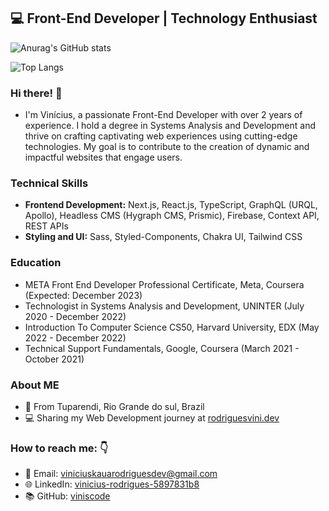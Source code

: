 





## 💻 Front-End Developer | Technology Enthusiast
![Anurag's GitHub stats](https://github-readme-stats.vercel.app/api?username=viniscode\&rank_icon=percentile)

![Top Langs](https://github-readme-stats.vercel.app/api/top-langs/?username=viniscode&theme=radical)
### Hi there! 👋  
- I'm Vinícius, a passionate Front-End Developer with over 2 years of experience. I hold a degree in Systems Analysis and Development and thrive on crafting captivating web experiences using cutting-edge technologies. My goal is to contribute to the creation of dynamic and impactful websites that engage users.

### Technical Skills
- <strong>Frontend Development:</strong> Next.js, React.js, TypeScript, GraphQL (URQL, Apollo), Headless CMS (Hygraph CMS, Prismic), Firebase, Context API, REST APIs
- <strong>Styling and UI:</strong> Sass, Styled-Components, Chakra UI, Tailwind CSS


### Education

- META Front End Developer Professional Certificate, Meta, Coursera (Expected: December 2023)
- Technologist in Systems Analysis and Development, UNINTER (July 2020 - December 2022)
- Introduction To Computer Science CS50, Harvard University, EDX (May 2022 - December 2022)
- Technical Support Fundamentals, Google, Coursera (March 2021 - October 2021)

###  About ME
-  📍 From Tuparendi, Rio Grande do sul, Brazil
- 💻 Sharing my Web Development journey at [rodriguesvini.dev](https://instagram.com/rodriguesvini.dev)

### How to reach me: 👇 
- 📧 Email: viniciuskauarodriguesdev@gmail.com
- 🌐 LinkedIn: [vinicius-rodrigues-5897831b8](https://www.linkedin.com/in/vinicius-rodrigues-5897831b8/)
- 📚 GitHub: [viniscode](https://www.github.com/viniscode/)



